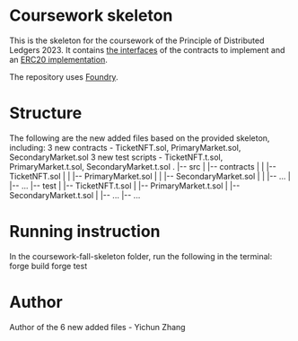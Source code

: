 # Coursework skeleton

This is the skeleton for the coursework of the Principle of Distributed Ledgers 2023.
It contains [the interfaces](./src/interfaces) of the contracts to implement and an [ERC20 implementation](./src/contracts/PurchaseToken.sol).

The repository uses [Foundry](https://book.getfoundry.sh/projects/working-on-an-existing-project).

# Structure
The following are the new added files based on the provided skeleton, including:
    3 new contracts - TicketNFT.sol, PrimaryMarket.sol, SecondaryMarket.sol
    3 new test scripts - TicketNFT.t.sol, PrimaryMarket.t.sol, SecondaryMarket.t.sol
.
|-- src
|   |-- contracts
|   |   |-- TicketNFT.sol
|   |   |-- PrimaryMarket.sol
|   |   |-- SecondaryMarket.sol
|   |   |-- ...
|   |-- ...
|-- test
|   |-- TicketNFT.t.sol
|   |-- PrimaryMarket.t.sol
|   |-- SecondaryMarket.t.sol
|   |-- ...
|-- ...

# Running instruction
In the coursework-fall-skeleton folder, run the following in the terminal: 
    forge build
    forge test

# Author
Author of the 6 new added files - Yichun Zhang